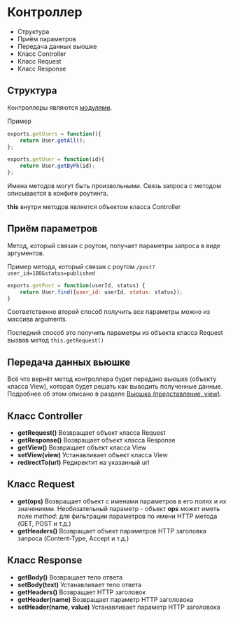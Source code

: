 Контроллер
==========

- Структура
- Приём параметров
- Передача данных вьюшке
- Класс Controller
- Класс Request
- Класс Response

## Структура

Контроллеры являются [модулями](http://nodejs.org/api/modules.html).

Пример
```javascript
exports.getUsers = function(){
    return User.getAll();
};

exports.getUser = function(id){
    return User.getByPk(id);
};
```

Имена методов могут быть произвольными.
Связь запроса с методом описывается в конфиге роутинга.

**this** внутри методов является объектом класса Controller

## Приём параметров

Метод, который связан с роутом, получает параметры запроса в виде аргументов.

Пример метода, который связан с роутом ```/post?user_id=100&status=published```
```javascript
exports.getPost = function(userId, status) {
    return User.find({user_id: userId, status: status});
}
```

Соответственно второй способ получить все параметры можно из массива arguments.

Последний способ это получить параметры из объекта класса Request вызвав метод ```this.getRequest()```

## Передача данных вьюшке

Всё что вернёт метод контроллера будет передано вьюшке (объекту класса View), которая будет решать как выводить полученные данные.
Подробнее об этом описано в разделе [Вьюшка (представление, view)](view.md).

## Класс Controller

- **getRequest()** Возвращает объект класса Request
- **getResponse()** Возвращает объект класса Response
- **getView()** Возвращает объект класса View
- **setView(view)** Устанавливает объект класса View
- **redirectTo(url)** Редиректит на указанный url

## Класс Request

- **get(ops)** Возвращает объект с именами параметров в его полях и их значениями.
  Необязательный параметр - объект **ops** может иметь поле *method:* для фильтрации параметров по имени HTTP метода (GET, POST и т.д.)
- **getHeaders()** Возвращает объект параметров HTTP заголовка запроса (Content-Type, Accept и т.д.)

## Класс Response

- **getBody()** Возвращает тело ответа
- **setBody(text)** Устанавливает тело ответа
- **getHeaders()** Возвращает HTTP заголовок
- **getHeader(name)** Возвращает параметр HTTP заголовока
- **setHeader(name, value)** Устанавливает параметр HTTP заголовока